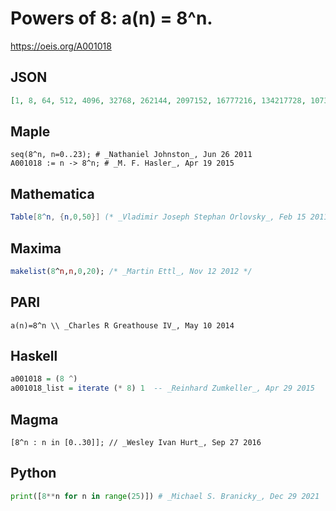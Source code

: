 # Powers of 8: a\(n\) \= 8^n\.
https://oeis.org/A001018
## JSON
```JSON
[1, 8, 64, 512, 4096, 32768, 262144, 2097152, 16777216, 134217728, 1073741824, 8589934592, 68719476736, 549755813888, 4398046511104, 35184372088832, 281474976710656, 2251799813685248, 18014398509481984, 144115188075855872, 1152921504606846976, 9223372036854775808, 73786976294838206464, 590295810358705651712, 4722366482869645213696]
```
## Maple
```Maple
seq(8^n, n=0..23); # _Nathaniel Johnston_, Jun 26 2011
A001018 := n -> 8^n; # _M. F. Hasler_, Apr 19 2015
```
## Mathematica
```Mathematica
Table[8^n, {n,0,50}] (* _Vladimir Joseph Stephan Orlovsky_, Feb 15 2011 *)
```
## Maxima
```Maxima
makelist(8^n,n,0,20); /* _Martin Ettl_, Nov 12 2012 */
```
## PARI
```PARI
a(n)=8^n \\ _Charles R Greathouse IV_, May 10 2014
```
## Haskell
```Haskell
a001018 = (8 ^)
a001018_list = iterate (* 8) 1  -- _Reinhard Zumkeller_, Apr 29 2015
```
## Magma
```Magma
[8^n : n in [0..30]]; // _Wesley Ivan Hurt_, Sep 27 2016
```
## Python
```Python
print([8**n for n in range(25)]) # _Michael S. Branicky_, Dec 29 2021
```
